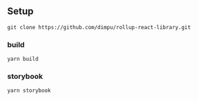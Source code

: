 ## Setup

```shell
git clone https://github.com/dimpu/rollup-react-library.git
```

### build

```shell
yarn build
```

### storybook

```shell
yarn storybook
```
 